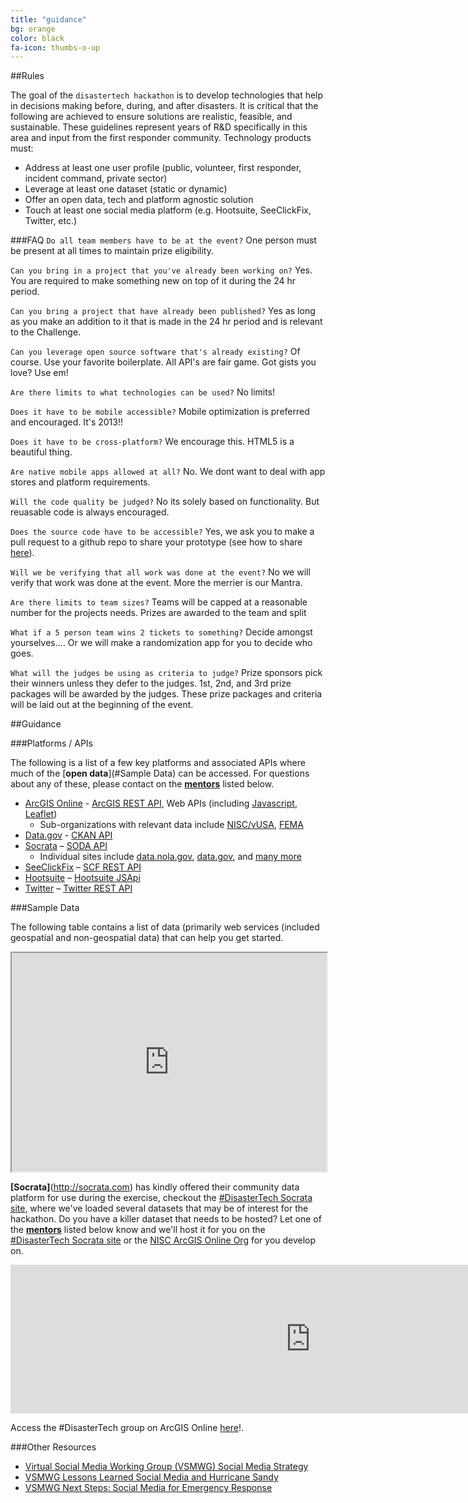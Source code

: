 ```yaml
---
title: "guidance"
bg: orange
color: black
fa-icon: thumbs-o-up
---
```


##Rules

The goal of the `disastertech hackathon` is to develop technologies that help in decisions making before, during, and after disasters. It is critical that the following are achieved to ensure solutions are realistic, feasible, and sustainable. These guidelines represent years of R&D specifically in this area and input from the first responder community. 
Technology products must:

- Address at least one user profile (public, volunteer, first responder, incident command, private sector)
- Leverage at least one dataset (static or dynamic)
- Offer an open data, tech and platform agnostic solution
- Touch at least one social media platform (e.g. Hootsuite, SeeClickFix, Twitter, etc.)


###FAQ
`Do all team members have to be at the event?` One person must be present at all times to maintain prize eligibility.

`Can you bring in a project that you've already been working on?` Yes. You are required to make something new on top of it during the 24 hr period.

`Can you bring a project that have already been published?` Yes as long as you make an addition to it that is made in the 24 hr period and is relevant to the Challenge.

`Can you leverage open source software that's already existing?` Of course. Use your favorite boilerplate. All API's are fair game. Got gists you love? Use em!

`Are there limits to what technologies can be used?`  No limits!

`Does it have to be mobile accessible?`  Mobile optimization is preferred and encouraged. It's 2013!!

`Does it have to be cross-platform?` We encourage this. HTML5 is a beautiful thing.

`Are native mobile apps allowed at all?` No. We dont want to deal with app stores and platform requirements. 

`Will the code quality be judged?` No its solely based on functionality. But reuasable code is always encouraged.

`Does the source code have to be accessible?` Yes, we ask you to make a pull request to a github repo to share your prototype (see how to share [here](https://github.com/DisasterTech/TeamApps)).

`Will we be verifying that all work was done at the event?` No we will verify that work was done at the event. More the merrier is our Mantra.

`Are there limits to team sizes?` Teams will be capped at a reasonable number for the projects needs. Prizes are awarded to the team and split 

`What if a 5 person team wins 2 tickets to something?` Decide amongst yourselves.... Or we will make a randomization app for you to decide who goes.

`What will the judges be using as criteria to judge?` Prize sponsors pick their winners unless they defer to the judges. 1st, 2nd, and 3rd prize packages will be awarded by the judges. These prize packages and criteria will be laid out at the beginning of the event.

##Guidance

###Platforms / APIs

The following is a list of a few key platforms and associated APIs where much of the [**open data**](#Sample Data) can be accessed. For questions about any of these, please contact on the [**mentors**](#mentors) listed below.

- [ArcGIS Online](http://www.arcgis.com)  -  [ArcGIS REST API](http://resources.arcgis.com/en/help/arcgis-rest-api/#/The_ArcGIS_REST_API/02r300000054000000/), Web APIs (including [Javascript](https://developers.arcgis.com/javascript/), [Leaflet](http://esri.github.io/esri-leaflet/))
  - Sub-organizations with relevant data include [NISC/vUSA](http://vusa.maps.arcgis.com), [FEMA](http://fema.maps.arcgis.com/)  
- [Data.gov](http://catalog.data.gov/dataset)  - [CKAN API](http://www.data.gov/developers/apis )
- [Socrata](https://opendata.socrata.com) – [SODA API](http://dev.socrata.com/consumers/getting-started.html)
  * Individual sites include [data.nola.gov](https://data.nola.gov/), [data.gov](https://data.gov), and [many more](https://opendata.socrata.com/browse?tags=socrata+customers)
- [SeeClickFix](http://seeclickfix.com) – [SCF REST API](dev.seeclickfix.com)
- [Hootsuite](https://hootsuite.com/) – [Hootsuite JSApi](https://hootsuite.com/developers/app-directory/docs/jsapi)
- [Twitter](http://www.twitter.com) – [Twitter REST API](https://dev.twitter.com/overview/documentation)

###Sample Data

The following table contains a list of data (primarily web services (included geospatial and non-geospatial data) that can help you get started.

<iframe src="https://docs.google.com/spreadsheets/d/1BOKAkFuSIwUXcczHu9GkOwafos4arpa1IAmrvT5mDFI/pubhtml?widget=true&amp;headers=false" width="100%" height="350px"></iframe>

**[Socrata]**(http://socrata.com) has kindly offered their community data platform for use during the exercise, checkout the [#DisasterTech Socrata site](https://communities.socrata.com/catalogs/disastertech), where we've loaded several datasets that may be of interest for the hackathon. Do you have a killer dataset that needs to be hosted? Let one of the [**mentors**](#mentors) listed below know and we'll host it for you on the [#DisasterTech Socrata site](https://communities.socrata.com/catalogs/disastertech) or the [NISC ArcGIS Online Org](http://vusa.maps.arcgis.com) for you develop on.

<iframe scrolling="yes" frameborder="0" src="http://vusa.maps.arcgis.com/home/webmap/embedGallery.html?displayapps=true&displayinline=true&group=b51341f9220141478f46816bf8b84e84" style="width:960px; height:238px"></iframe>

Access the #DisasterTech group on ArcGIS Online [here](http://bit.ly/15vO1ks)!.


###Other Resources
- [Virtual Social Media  Working Group (VSMWG) Social Media  Strategy ](http://www.firstresponder.gov/TechnologyDocuments/Virtual%20Social%20Media%20Working%20Group%20VSMWG%20Social%20Media%20Strategy.pdf)
- [VSMWG Lessons Learned Social Media and Hurricane Sandy](http://www.firstresponder.gov/TechnologyDocuments/Lessons%20Learned%20Social%20Media%20and%20Hurricane%20Sandy.pdf)
- [VSMWG Next Steps: Social Media for Emergency Response](http://www.firstresponder.gov/TechnologyDocuments/Virtual%20Social%20Media%20Working%20Group%20VSMWG%20Next%20Steps%20Social%20Media%20for%20Emergency%20Response.pdf)

